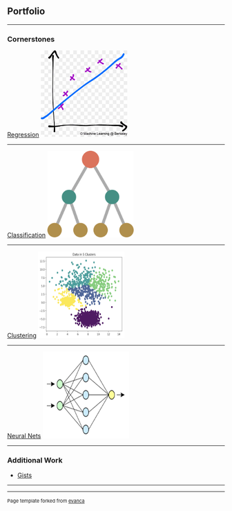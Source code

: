 ## Portfolio

---

### Cornerstones

[Regression](/sample_page)
<img src="images/Linearreg%20png.png?raw=true" width="200" height="200"/>

---
[Classification](https://gist.github.com/mattpolands/203cfb84bf68aa6fe16beafbba74c863)
<img src="images/Classification png.png?raw=true" width="200" height="200"/>

---
[Clustering](http://example.com/)
<img src="images/Clustering png.png?raw=true" width="200" height="200"/>

---
[Neural Nets](http://example.com/)
<img src="images/Neural Net png.png?raw=true" width="200" height="200"/>

---

### Additional Work

- [Gists](https://gist.github.com/mattpolands)

---




---
<p style="font-size:11px">Page template forked from <a href="https://github.com/evanca/quick-portfolio">evanca</a></p>
<!-- Remove above link if you don't want to attibute -->
